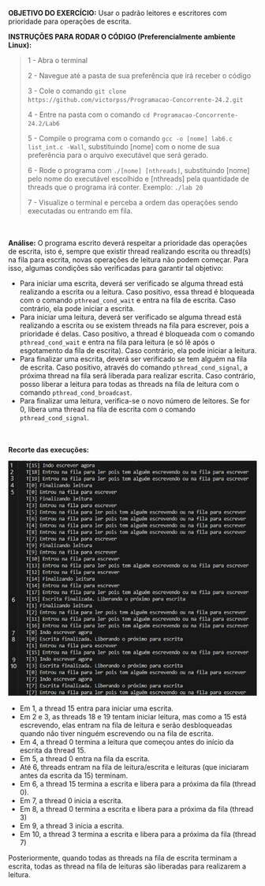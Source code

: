 **OBJETIVO DO EXERCÍCIO:** Usar o padrão leitores e escritores com prioridade para operações de escrita.

**INSTRUÇÕES PARA RODAR O CÓDIGO (Preferencialmente ambiente Linux):**

>1 - Abra o terminal
>
>2 - Navegue até a pasta de sua preferência que irá receber o código 
>
>3 - Cole o comando ```git clone https://github.com/victorpss/Programacao-Concorrente-24.2.git```
>
>4 - Entre na pasta com o comando ```cd Programacao-Concorrente-24.2/Lab6```
>
>5 - Compile o programa com o comando ```gcc -o [nome] lab6.c list_int.c -Wall```, substituindo [nome] com o nome de sua preferência para o arquivo executável que será gerado.
>
>6 - Rode o programa com ```./[nome] [nthreads]```, substituindo [nome] pelo nome do executável escolhido e [nthreads] pela quantidade de threads que o programa irá conter. Exemplo: ```./lab 20```
>
>7 - Visualize o terminal e perceba a ordem das operações sendo executadas ou entrando em fila.

<br></br>
**Análise:** O programa escrito deverá respeitar a prioridade das operações de escrita, isto é, sempre que existir thread realizando escrita ou thread(s) na fila para escrita, novas operações de leitura não podem começar. Para isso, algumas condições são verificadas para garantir tal objetivo:
- Para iniciar uma escrita, deverá ser verificado se alguma thread está realizando a escrita ou a leitura. Caso positivo, essa thread é bloqueada com o comando ```pthread_cond_wait``` e entra na fila de escrita. Caso contrário, ela pode iniciar a escrita.
- Para iniciar uma leitura, deverá ser verificado se alguma thread está realizando a escrita ou se existem threads na fila para escrever, pois a prioridade é delas. Caso positivo, a thread é bloqueada com o comando ```pthread_cond_wait``` e entra na fila para leitura (e só lê após o esgotamento da fila de escrita). Caso contrário, ela pode iniciar a leitura.
- Para finalizar uma escrita, deverá ser verificado se tem alguém na fila de escrita. Caso positivo, através do comando ```pthread_cond_signal```, a próxima thread na fila será liberada para realizar escrita. Caso contrário, posso liberar a leitura para todas as threads na fila de leitura com o comando ```pthread_cond_broadcast```.
- Para finalizar uma leitura, verifica-se o novo número de leitores. Se for 0, libera uma thread na fila de escrita com o comando ```pthread_cond_signal```.

<br></br>
**Recorte das execuções:**

![Print do terminal](terminal.png)
- Em 1, a thread 15 entra para iniciar uma escrita.
- Em 2 e 3, as threads 18 e 19 tentam iniciar leitura, mas como a 15 está escrevendo, elas entram na fila de leitura e serão desbloqueadas quando não tiver ninguém escrevendo ou na fila de escrita.
- Em 4, a thread 0 termina a leitura que começou antes do início da escrita da thread 15.
- Em 5, a thread 0 entra na fila da escrita.
- Até 6, threads entram na fila de leitura/escrita e leituras (que iniciaram antes da escrita da 15) terminam.
- Em 6, a thread 15 termina a escrita e libera para a próxima da fila (thread 0).
- Em 7, a thread 0 inicia a escrita.
- Em 8, a thread 0 termina a escrita e libera para a próxima da fila (thread 3)
- Em 9, a thread 3 inicia a escrita.
- Em 10, a thread 3 termina a escrita e libera para a próxima da fila (thread 7)

Posteriormente, quando todas as threads na fila de escrita terminam a escrita, todas as thread na fila de leituras são liberadas para realizarem a leitura.
